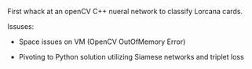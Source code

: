 First whack at an openCV C++ nueral network to classify Lorcana cards. 

Issuses:
- Space issues on VM (OpenCV OutOfMemory Error)

- Pivoting to Python solution utilizing Siamese networks and triplet loss

